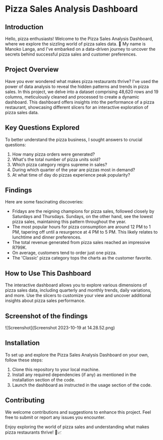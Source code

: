 
# Pizza Sales Analysis Dashboard

## Introduction

Hello, pizza enthusiasts! Welcome to the Pizza Sales Analysis Dashboard, where we explore the sizzling world of pizza sales data. 🍕 My name is Manoko Langa, and I've embarked on a data-driven journey to uncover the secrets behind successful pizza sales and customer preferences.

## Project Overview

Have you ever wondered what makes pizza restaurants thrive? I've used the power of data analysis to reveal the hidden patterns and trends in pizza sales. In this project, we delve into a dataset comprising 48,620 rows and 19 columns, meticulously cleaned and processed to create a dynamic dashboard. This dashboard offers insights into the performance of a pizza restaurant, showcasing different slicers for an interactive exploration of pizza sales data.

## Key Questions Explored

To better understand the pizza business, I sought answers to crucial questions:

1. How many pizza orders were generated?
2. What's the total number of pizza units sold?
3. Which pizza category reigns supreme in sales?
4. During which quarter of the year are pizzas most in demand?
5. At what time of day do pizzas experience peak popularity?

## Findings

Here are some fascinating discoveries:

- Fridays are the reigning champions for pizza sales, followed closely by Saturdays and Thursdays. Sundays, on the other hand, see the lowest pizza sales, maintaining this pattern throughout the year.
- The most popular hours for pizza consumption are around 12 PM to 1 PM, tapering off until a resurgence at 4 PM to 5 PM. This likely relates to lunchtime and dinner preferences.
- The total revenue generated from pizza sales reached an impressive R799K.
- On average, customers tend to order just one pizza.
- The 'Classic' pizza category tops the charts as the customer favorite.

## How to Use This Dashboard

The interactive dashboard allows you to explore various dimensions of pizza sales data, including quarterly and monthly trends, daily variations, and more. Use the slicers to customize your view and uncover additional insights about pizza sales performance.

## Screenshot of the findings 

![Screenshot](Screenshot 2023-10-19 at 14.28.52.png)


## Installation

To set up and explore the Pizza Sales Analysis Dashboard on your own, follow these steps:

1. Clone this repository to your local machine.
2. Install any required dependencies (if any) as mentioned in the installation section of the code.
3. Launch the dashboard as instructed in the usage section of the code.

## Contributing

We welcome contributions and suggestions to enhance this project. Feel free to submit or report any issues you encounter.


Enjoy exploring the world of pizza sales and understanding what makes pizza restaurants thrive! 🍕📈
